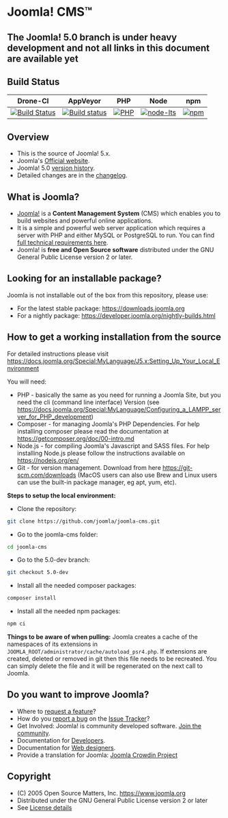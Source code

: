 Joomla! CMS™
====================

The Joomla! 5.0 branch is under heavy development and not all links in this document are available yet
------------------------------------------------------------------------------------------------------

Build Status
---------------------
| Drone-CI                                                                                                                                 | AppVeyor                                                                                                                                                           | PHP                                                                           | Node                                                                                 | npm                                                                             |
|------------------------------------------------------------------------------------------------------------------------------------------|--------------------------------------------------------------------------------------------------------------------------------------------------------------------|-------------------------------------------------------------------------------|--------------------------------------------------------------------------------------|---------------------------------------------------------------------------------|
| [![Build Status](https://ci.joomla.org/api/badges/joomla/joomla-cms/status.svg?branch=5.0-dev)](https://ci.joomla.org/joomla/joomla-cms) | [![Build status](https://ci.appveyor.com/api/projects/status/ru6sxal8jmfckvjc/branch/5.0-dev?svg=true)](https://ci.appveyor.com/project/release-joomla/joomla-cms) | [![PHP](https://img.shields.io/badge/PHP-V8.1.0-green)](https://www.php.net/) | [![node-lts](https://img.shields.io/badge/Node-V20.0-green)](https://nodejs.org/en/) | [![npm](https://img.shields.io/badge/npm-v10.1.0-green)](https://nodejs.org/en/) |

Overview
---------------------
* This is the source of Joomla! 5.x.
* Joomla's [Official website](https://www.joomla.org).
* Joomla! 5.0 [version history](https://docs.joomla.org/Special:MyLanguage/Joomla_5.0_version_history).
* Detailed changes are in the [changelog](https://github.com/joomla/joomla-cms/commits/5.0-dev).

What is Joomla?
---------------------
* [Joomla!](https://www.joomla.org/about-joomla.html) is a **Content Management System** (CMS) which enables you to build websites and powerful online applications.
* It is a simple and powerful web server application which requires a server with PHP and either MySQL or PostgreSQL to run. You can find [full technical requirements here](https://downloads.joomla.org/technical-requirements).
* Joomla! is **free and Open Source software** distributed under the GNU General Public License version 2 or later.

Looking for an installable package?
---------------------
Joomla is not installable out of the box from this repository, please use:
- For the latest stable package: https://downloads.joomla.org
- For a nightly package: https://developer.joomla.org/nightly-builds.html

How to get a working installation from the source
---------------------
For detailed instructions please visit https://docs.joomla.org/Special:MyLanguage/J5.x:Setting_Up_Your_Local_Environment

You will need:
- PHP - basically the same as you need for running a Joomla Site, but you need the cli (command line interface) Version (see https://docs.joomla.org/Special:MyLanguage/Configuring_a_LAMPP_server_for_PHP_development)
- Composer - for managing Joomla's PHP Dependencies. For help installing composer please read the documentation at https://getcomposer.org/doc/00-intro.md
- Node.js - for compiling Joomla's Javascript and SASS files. For help installing Node.js please follow the instructions available on https://nodejs.org/en/
- Git - for version management. Download from here https://git-scm.com/downloads (MacOS users can also use Brew and Linux users can use the built-in package manager, eg apt, yum, etc).

**Steps to setup the local environment:**
- Clone the repository:
```bash
git clone https://github.com/joomla/joomla-cms.git
```
- Go to the joomla-cms folder:
```bash
cd joomla-cms
```
- Go to the 5.0-dev branch:
```bash
git checkout 5.0-dev
```
- Install all the needed composer packages:
```bash
composer install
```
- Install all the needed npm packages:
```bash
npm ci
```

**Things to be aware of when pulling:**
Joomla creates a cache of the namespaces of its extensions in `JOOMLA_ROOT/administrator/cache/autoload_psr4.php`. If
extensions are created, deleted or removed in git then this file needs to be recreated. You can simply delete the file
and it will be regenerated on the next call to Joomla.

Do you want to improve Joomla?
--------------------
* Where to [request a feature](https://issues.joomla.org)?
* How do you [report a bug](https://docs.joomla.org/Special:MyLanguage/Filing_bugs_and_issues) on the [Issue Tracker](https://issues.joomla.org)?
* Get Involved: Joomla! is community developed software. [Join the community](https://volunteers.joomla.org).
* Documentation for [Developers](https://docs.joomla.org/Special:MyLanguage/Portal:Developers).
* Documentation for [Web designers](https://docs.joomla.org/Special:MyLanguage/Web_designers).
* Provide a translation for Joomla: [Joomla Crowdin Project](https://joomla.crowdin.com/cms)

Copyright
---------------------
* (C) 2005 Open Source Matters, Inc. <https://www.joomla.org>
* Distributed under the GNU General Public License version 2 or later
* See [License details](https://docs.joomla.org/Special:MyLanguage/Joomla_Licenses)
